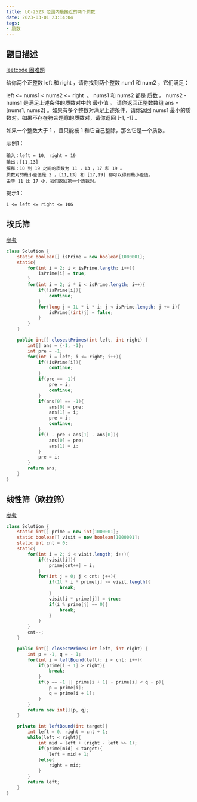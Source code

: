 ```yaml
---
title: LC-2523.范围内最接近的两个质数
date: 2023-03-01 23:14:04
tags:
- 质数
---
```


## 题目描述
[leetcode 困难题](https://leetcode.cn/problems/closest-prime-numbers-in-range/)

给你两个正整数 left 和 right ，请你找到两个整数 num1 和 num2 ，它们满足：

left <= nums1 < nums2 <= right  。
nums1 和 nums2 都是 质数 。
nums2 - nums1 是满足上述条件的质数对中的 最小值 。
请你返回正整数数组 ans = [nums1, nums2] 。如果有多个整数对满足上述条件，请你返回 nums1 最小的质数对。如果不存在符合题意的质数对，请你返回 [-1, -1] 。

如果一个整数大于 1 ，且只能被 1 和它自己整除，那么它是一个质数。

示例1：
```
输入：left = 10, right = 19
输出：[11,13]
解释：10 到 19 之间的质数为 11 ，13 ，17 和 19 。
质数对的最小差值是 2 ，[11,13] 和 [17,19] 都可以得到最小差值。
由于 11 比 17 小，我们返回第一个质数对。
```

提示1：
```
1 <= left <= right <= 106
```

## 埃氏筛
[参考](https://oi-wiki.org/math/number-theory/sieve/#%E5%9F%83%E6%8B%89%E6%89%98%E6%96%AF%E7%89%B9%E5%B0%BC%E7%AD%9B%E6%B3%95)
```Java
class Solution {
    static boolean[] isPrime = new boolean[1000001];
    static{
        for(int i = 2; i < isPrime.length; i++){
            isPrime[i] = true;
        }
        for(int i = 2; i * i < isPrime.length; i++){
            if(!isPrime[i]){
                continue;
            }
            for(long j = 1L * i * i; j < isPrime.length; j += i){
                isPrime[(int)j] = false;
            }
        }
    }

    public int[] closestPrimes(int left, int right) {
        int[] ans = {-1, -1};
        int pre = -1;
        for(int i = left; i <= right; i++){
            if(!isPrime[i]){
                continue;
            }
            if(pre == -1){
                pre = i;
                continue;
            }
            if(ans[0] == -1){
                ans[0] = pre;
                ans[1] = i;
                pre = i;
                continue;
            }
            if(i - pre < ans[1] - ans[0]){
                ans[0] = pre;
                ans[1] = i;
            }
            pre = i;
        }
        return ans;
    }
}
```
## 线性筛（欧拉筛）
[参考](https://oi-wiki.org/math/number-theory/sieve/#%E7%BA%BF%E6%80%A7%E7%AD%9B%E6%B3%95)
```Java
class Solution {
    static int[] prime = new int[1000001];
    static boolean[] visit = new boolean[1000001];
    static int cnt = 0;
    static{
        for(int i = 2; i < visit.length; i++){
            if(!visit[i]){
                prime[cnt++] = i;
            }
            for(int j = 0; j < cnt; j++){
                if(1l * i * prime[j] >= visit.length){
                    break;
                }
                visit[i * prime[j]] = true;
                if(i % prime[j] == 0){
                    break;
                }
            }
        }
        cnt--;
    }

    public int[] closestPrimes(int left, int right) {
        int p = -1, q = - 1;
        for(int i = leftBound(left); i < cnt; i++){
            if(prime[i + 1] > right){
                break;
            }
            if(p == -1 || prime[i + 1] - prime[i] < q - p){
                p = prime[i];
                q = prime[i + 1];
            }
        }
        return new int[]{p, q};
    }

    private int leftBound(int target){
        int left = 0, right = cnt + 1;
        while(left < right){
            int mid = left + (right - left >> 1);
            if(prime[mid] < target){
                left = mid + 1;
            }else{ 
                right = mid;
            }
        }
        return left; 
    }
}
```